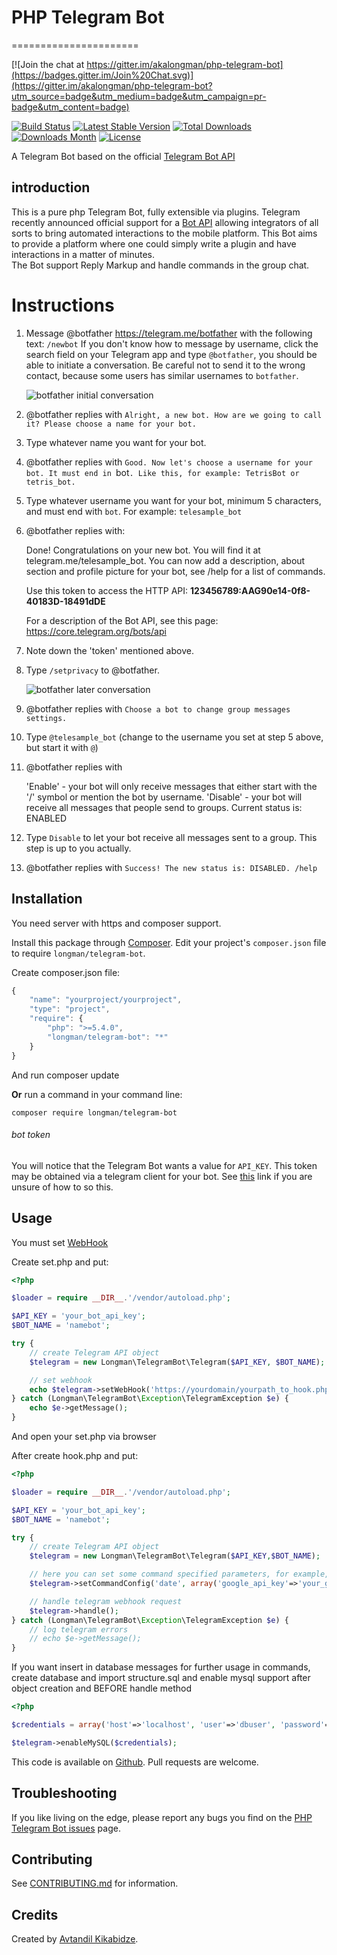 # PHP Telegram Bot
======================

[![Join the chat at https://gitter.im/akalongman/php-telegram-bot](https://badges.gitter.im/Join%20Chat.svg)](https://gitter.im/akalongman/php-telegram-bot?utm_source=badge&utm_medium=badge&utm_campaign=pr-badge&utm_content=badge)

[![Build Status](https://travis-ci.org/akalongman/php-telegram-bot.svg?branch=master)](https://travis-ci.org/akalongman/php-telegram-bot)
[![Latest Stable Version](https://img.shields.io/packagist/v/Longman/telegram-bot.svg)](https://packagist.org/packages/longman/telegram-bot)
[![Total Downloads](https://img.shields.io/packagist/dt/Longman/telegram-bot.svg)](https://packagist.org/packages/longman/telegram-bot)
[![Downloads Month](https://img.shields.io/packagist/dm/Longman/telegram-bot.svg)](https://packagist.org/packages/longman/telegram-bot)
[![License](https://img.shields.io/packagist/l/Longman/telegram-bot.svg)](https://packagist.org/packages/longman/telegram-bot)


A Telegram Bot based on the official [Telegram Bot API](https://core.telegram.org/bots/api)


## introduction
This is a pure php Telegram Bot, fully extensible via plugins. Telegram recently announced official support for a [Bot API](https://telegram.org/blog/bot-revolution) allowing integrators of all sorts to bring automated interactions to the mobile platform. This Bot aims to provide a platform where one could simply write a plugin and have interactions in a matter of minutes.  
The Bot support Reply Markup and handle commands in the group chat.


Instructions
============

1. Message @botfather https://telegram.me/botfather with the following text: `/newbot`
   If you don't know how to message by username, click the search field on your Telegram app and type `@botfather`, you should be able to initiate a conversation. Be careful not to send it to the wrong contact, because some users has similar usernames to `botfather`.

   ![botfather initial conversation](http://i.imgur.com/aI26ixR.png)

2. @botfather replies with `Alright, a new bot. How are we going to call it? Please choose a name for your bot.`

3. Type whatever name you want for your bot.

4. @botfather replies with `Good. Now let's choose a username for your bot. It must end in `bot`. Like this, for example: TetrisBot or tetris_bot.`

5. Type whatever username you want for your bot, minimum 5 characters, and must end with `bot`. For example: `telesample_bot`

6. @botfather replies with:

    Done! Congratulations on your new bot. You will find it at telegram.me/telesample_bot. You can now add a description, about section and profile picture for your bot, see /help for a list of commands.

    Use this token to access the HTTP API:
    <b>123456789:AAG90e14-0f8-40183D-18491dDE</b>

    For a description of the Bot API, see this page: https://core.telegram.org/bots/api

7. Note down the 'token' mentioned above.

8. Type `/setprivacy` to @botfather.

   ![botfather later conversation](http://i.imgur.com/tWDVvh4.png)

9. @botfather replies with `Choose a bot to change group messages settings.`

10. Type `@telesample_bot` (change to the username you set at step 5 above, but start it with `@`)

11. @botfather replies with

    'Enable' - your bot will only receive messages that either start with the '/' symbol or mention the bot by username.
    'Disable' - your bot will receive all messages that people send to groups.
    Current status is: ENABLED

12. Type `Disable` to let your bot receive all messages sent to a group. This step is up to you actually.

13. @botfather replies with `Success! The new status is: DISABLED. /help`




## Installation
You need server with https and composer support.

Install this package through [Composer](https://getcomposer.org/). Edit your project's `composer.json` file to require `longman/telegram-bot`.

Create composer.json file:
```js
{
    "name": "yourproject/yourproject",
    "type": "project",
    "require": {
        "php": ">=5.4.0",
        "longman/telegram-bot": "*"
    }
}
```
And run composer update

**Or** run a command in your command line:

```
composer require longman/telegram-bot
```

###### bot token
You will notice that the Telegram Bot wants a value for `API_KEY`. This token may be obtained via a telegram client for your bot. See [this](https://core.telegram.org/bots#botfather) link if you are unsure of how to so this.


## Usage
You must set [WebHook](https://core.telegram.org/bots/api#setwebhook)

Create set.php and put:
```php
<?php

$loader = require __DIR__.'/vendor/autoload.php';

$API_KEY = 'your_bot_api_key';
$BOT_NAME = 'namebot';

try {
    // create Telegram API object
    $telegram = new Longman\TelegramBot\Telegram($API_KEY, $BOT_NAME);

    // set webhook
    echo $telegram->setWebHook('https://yourdomain/yourpath_to_hook.php');
} catch (Longman\TelegramBot\Exception\TelegramException $e) {
    echo $e->getMessage();
}
```
And open your set.php via browser


After create hook.php and put:
```php
<?php

$loader = require __DIR__.'/vendor/autoload.php';

$API_KEY = 'your_bot_api_key';
$BOT_NAME = 'namebot';

try {
    // create Telegram API object
    $telegram = new Longman\TelegramBot\Telegram($API_KEY,$BOT_NAME);

    // here you can set some command specified parameters, for example, google geocode/timezone api key for date command:
    $telegram->setCommandConfig('date', array('google_api_key'=>'your_google_api_key_here'));

    // handle telegram webhook request
    $telegram->handle();
} catch (Longman\TelegramBot\Exception\TelegramException $e) {
    // log telegram errors
    // echo $e->getMessage();
}
```

If you want insert in database messages for further usage in commands, create database and import structure.sql and enable mysql support after object creation and BEFORE handle method
```php
<?php

$credentials = array('host'=>'localhost', 'user'=>'dbuser', 'password'=>'dbpass', 'database'=>'dbname');

$telegram->enableMySQL($credentials);

```


This code is available on [Github][0]. Pull requests are welcome.


Troubleshooting
-------------

If you like living on the edge, please report any bugs you find on the [PHP Telegram Bot issues](https://github.com/akalongman/php-telegram-bot/issues) page.


Contributing
-------------

See [CONTRIBUTING.md](CONTRIBUTING.md) for information.


## Credits

Created by [Avtandil Kikabidze][1].

[0]: https://github.com/akalongman/php-telegram-bot
[1]: mailto:akalongman@gmail.com
